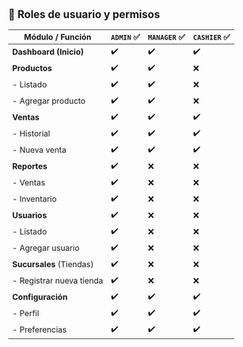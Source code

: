 
## 👥 Roles de usuario y permisos

| Módulo / Función               | `ADMIN` ✅ | `MANAGER` ✅ | `CASHIER` ✅ |
|-------------------------------|------------|--------------|--------------|
| **Dashboard (Inicio)**        | ✔️         | ✔️           | ✔️           |
| **Productos**                 | ✔️         | ✔️           | ❌           |
| - Listado                     | ✔️         | ✔️           | ❌           |
| - Agregar producto            | ✔️         | ✔️           | ❌           |
| **Ventas**                    | ✔️         | ✔️           | ✔️           |
| - Historial                   | ✔️         | ✔️           | ✔️           |
| - Nueva venta                 | ✔️         | ✔️           | ✔️           |
| **Reportes**                  | ✔️         | ❌           | ❌           |
| - Ventas                      | ✔️         | ❌           | ❌           |
| - Inventario                  | ✔️         | ❌           | ❌           |
| **Usuarios**                  | ✔️         | ❌           | ❌           |
| - Listado                     | ✔️         | ❌           | ❌           |
| - Agregar usuario             | ✔️         | ❌           | ❌           |
| **Sucursales** (Tiendas)      | ✔️         | ❌           | ❌           |
| - Registrar nueva tienda      | ✔️         | ❌           | ❌           |
| **Configuración**             | ✔️         | ✔️           | ✔️           |
| - Perfil                      | ✔️         | ✔️           | ✔️           |
| - Preferencias                | ✔️         | ✔️           | ✔️           |
